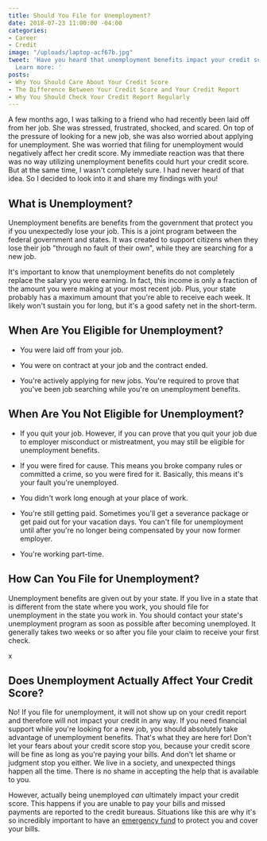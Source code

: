 ```yaml
---
title: Should You File for Unemployment?
date: 2018-07-23 11:00:00 -04:00
categories:
- Career
- Credit
image: "/uploads/laptop-acf67b.jpg"
tweet: 'Have you heard that unemployment benefits impact your credit score? Wrong!
  Learn more: '
posts:
- Why You Should Care About Your Credit Score
- The Difference Between Your Credit Score and Your Credit Report
- Why You Should Check Your Credit Report Regularly
---
```


A few months ago, I was talking to a friend who had recently been laid off from her job. She was stressed, frustrated, shocked, and scared. On top of the pressure of looking for a new job, she was also worried about applying for unemployment. She was worried that filing for unemployment would negatively affect her credit score. My immediate reaction was that there was no way utilizing unemployment benefits could hurt your credit score. But at the same time, I wasn't completely sure. I had never heard of that idea. So I decided to look into it and share my findings with you!

## What is Unemployment?

Unemployment benefits are benefits from the government that protect you if you unexpectedly lose your job. This is a joint program between the federal government and states. It was created to support citizens when they lose their job "through no fault of their own", while they are searching for a new job.

It's important to know that unemployment benefits do not completely replace the salary you were earning. In fact, this income is only a fraction of the amount you were making at your most recent job. Plus, your state probably has a maximum amount that you're able to receive each week. It likely won't sustain you for long, but it's a good safety net in the short-term.

## When Are You Eligible for Unemployment?

* You were laid off from your job.

* You were on contract at your job and the contract ended.

* You're actively applying for new jobs. You're required to prove that you've been job searching while you're on unemployment benefits.

## When Are You Not Eligible for Unemployment?

* If you quit your job. However, if you can prove that you quit your job due to employer misconduct or mistreatment, you may still be eligible for unemployment benefits.

* If you were fired for cause. This means you broke company rules or committed a crime, so you were fired for it. Basically, this  means it's your fault you're unemployed.

* You didn't work long enough at your place of work.

* You're still getting paid. Sometimes you'll get a severance package or get paid out for your vacation days. You can't file for unemployment until after you're no longer being compensated by your now former employer.

* You're working part-time.

## How Can You File for Unemployment?

Unemployment benefits are given out by your state. If you live in a state that is different from the state where you work, you should file for unemployment in the state you work in. You should contact your state's unemployment program as soon as possible after becoming unemployed. It generally takes two weeks or so after you file your claim to receive your first check.

x

## Does Unemployment Actually Affect Your Credit Score?

No! If you file for unemployment, it will not show up on your credit report and therefore will not impact your credit in any way. If you need financial support while you're looking for a new job, you should absolutely take advantage of unemployment benefits. That's what they are here for! Don't let your fears about your credit score stop you, because your credit score will be fine as long as you're paying your bills. And don't let shame or judgment stop you either. We live in a society, and unexpected things happen all the time. There is no shame in accepting the help that is available to you.

However, actually being unemployed *can* ultimately impact your credit score. This happens if you are unable to pay your bills and missed payments are reported to the credit bureaus. Situations like this are why it's so incredibly important to have an [emergency fund](https://www.maggiegermano.com/blog/you-need-an-emergency-fund) to protect you and cover your bills.